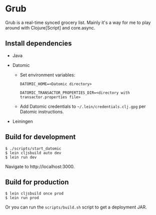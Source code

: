 Grub
===============

Grub is a real-time synced grocery list. Mainly it's a way for me to play around with Clojure[Script] and core.async.

Install dependencies
------------
- Java
- Datomic
  - Set environment variables:

      `DATOMIC_HOME=<Datomic directory>`

      `DATOMIC_TRANSACTOR_PROPERTIES_DIR=<directory with transactor.properties file>`
  - Add Datomic credentials to `~/.lein/credentials.clj.gpg` per Datomic instructions.

- Leiningen

Build for development
-------

```
$ ./scripts/start_datomic
$ lein cljsbuild auto dev
$ lein run dev
```

Navigate to http://localhost:3000.

Build for production
-------

```
$ lein cljsbuild once prod
$ lein run prod
```

Or you can run the `scripts/build.sh` script to get a deployment JAR.
